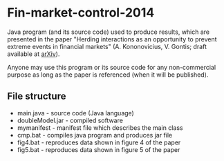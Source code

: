 Fin-market-control-2014
=======================

Java program (and its source code) used to produce results, which are presented in the paper "Herding interactions as an opportunity to prevent extreme events in financial markets" (A. Kononovicius, V. Gontis; draft available at [arXiv](http://arxiv.org/abs/1409.8024)).

Anyone may use this program or its source code for any non-commercial purpose as long as the paper is referenced (when it will be published).

File structure
--------------

* main.java - source code (Java language)
* doubleModel.jar - compiled software
* mymanifest - manifest file which describes the main class
* cmp.bat - compiles java program and produces jar file
* fig4.bat - reproduces data shown in figure 4 of the paper
* fig5.bat - reproduces data shown in figure 5 of the paper
